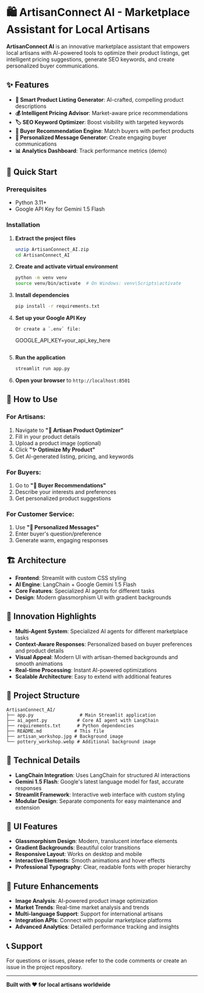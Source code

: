 # 🛍️ ArtisanConnect AI - Marketplace Assistant for Local Artisans

**ArtisanConnect AI** is an innovative marketplace assistant that empowers local artisans with AI-powered tools to optimize their product listings, get intelligent pricing suggestions, generate SEO keywords, and create personalized buyer communications.

## ✨ Features

- **🏺 Smart Product Listing Generator**: AI-crafted, compelling product descriptions
- **💰 Intelligent Pricing Advisor**: Market-aware price recommendations
- **🏷️ SEO Keyword Optimizer**: Boost visibility with targeted keywords
- **🛒 Buyer Recommendation Engine**: Match buyers with perfect products
- **💌 Personalized Message Generator**: Create engaging buyer communications
- **📊 Analytics Dashboard**: Track performance metrics (demo)

## 🚀 Quick Start

### Prerequisites
- Python 3.11+
- Google API Key for Gemini 1.5 Flash

### Installation

1. **Extract the project files**
   ```bash
   unzip ArtisanConnect_AI.zip
   cd ArtisanConnect_AI
   ```

2. **Create and activate virtual environment**
   ```bash
   python -m venv venv
   source venv/bin/activate  # On Windows: venv\Scripts\activate
   ```

3. **Install dependencies**
   ```bash
   pip install -r requirements.txt
   ```

4. **Set up your Google API Key**
   
   ```
   Or create a `.env` file:
   ```
   GOOGLE_API_KEY=your_api_key_here
   ```

5. **Run the application**
   ```bash
   streamlit run app.py
   ```

6. **Open your browser** to `http://localhost:8501`

## 🎯 How to Use

### For Artisans:
1. Navigate to **"🏺 Artisan Product Optimizer"**
2. Fill in your product details
3. Upload a product image (optional)
4. Click **"✨ Optimize My Product"**
5. Get AI-generated listing, pricing, and keywords

### For Buyers:
1. Go to **"🛒 Buyer Recommendations"**
2. Describe your interests and preferences
3. Get personalized product suggestions

### For Customer Service:
1. Use **"💌 Personalized Messages"** 
2. Enter buyer's question/preference
3. Generate warm, engaging responses

## 🏗️ Architecture

- **Frontend**: Streamlit with custom CSS styling
- **AI Engine**: LangChain + Google Gemini 1.5 Flash
- **Core Features**: Specialized AI agents for different tasks
- **Design**: Modern glassmorphism UI with gradient backgrounds

## 🌟 Innovation Highlights

- **Multi-Agent System**: Specialized AI agents for different marketplace tasks
- **Context-Aware Responses**: Personalized based on buyer preferences and product details
- **Visual Appeal**: Modern UI with artisan-themed backgrounds and smooth animations
- **Real-time Processing**: Instant AI-powered optimizations
- **Scalable Architecture**: Easy to extend with additional features

## 📁 Project Structure

```
ArtisanConnect_AI/
├── app.py                 # Main Streamlit application
├── ai_agent.py           # Core AI agent with LangChain
├── requirements.txt      # Python dependencies
├── README.md            # This file
├── artisan_workshop.jpg # Background image
└── pottery_workshop.webp # Additional background image
```

## 🔧 Technical Details

- **LangChain Integration**: Uses LangChain for structured AI interactions
- **Gemini 1.5 Flash**: Google's latest language model for fast, accurate responses
- **Streamlit Framework**: Interactive web interface with custom styling
- **Modular Design**: Separate components for easy maintenance and extension

## 🎨 UI Features

- **Glassmorphism Design**: Modern, translucent interface elements
- **Gradient Backgrounds**: Beautiful color transitions
- **Responsive Layout**: Works on desktop and mobile
- **Interactive Elements**: Smooth animations and hover effects
- **Professional Typography**: Clear, readable fonts with proper hierarchy

## 🚀 Future Enhancements

- **Image Analysis**: AI-powered product image optimization
- **Market Trends**: Real-time market analysis and trends
- **Multi-language Support**: Support for international artisans
- **Integration APIs**: Connect with popular marketplace platforms
- **Advanced Analytics**: Detailed performance tracking and insights

## 📞 Support

For questions or issues, please refer to the code comments or create an issue in the project repository.

---

**Built with ❤️ for local artisans worldwide**
